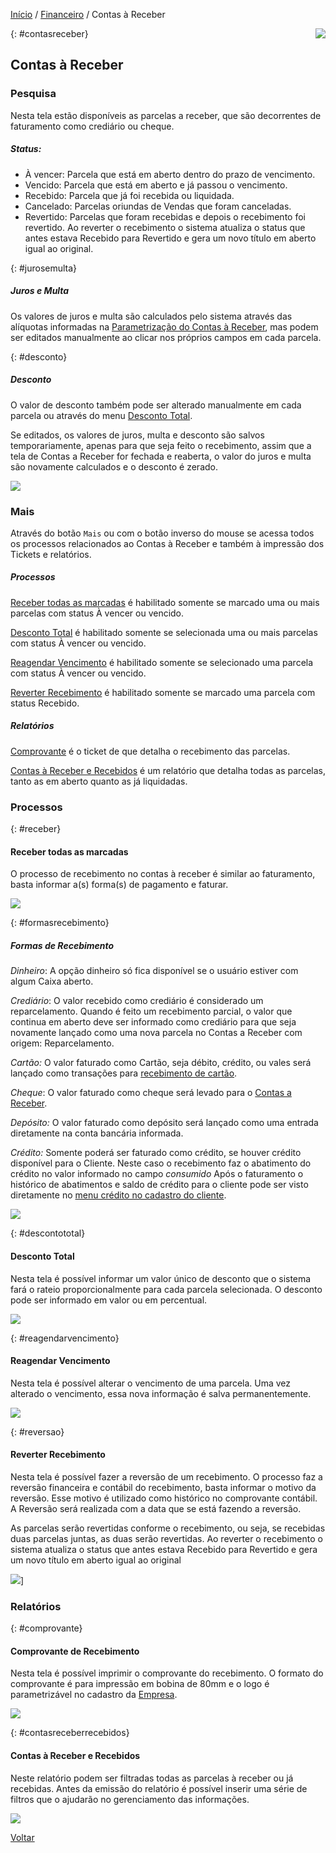 [Início](index.md) / [Financeiro](financeiro.md) / Contas à Receber

<a href="http://docs.continentenuvem.com.br/dicas.html#dicas"><img align="right" src="http://docs.continentenuvem.com.br/images/dicas.png"></a>



{: #contasreceber}

## Contas à Receber

### Pesquisa

Nesta tela estão disponíveis as parcelas a receber, que são decorrentes de faturamento como crediário ou cheque.

##### Status: 

- À vencer: Parcela que está em aberto dentro do prazo de vencimento.
- Vencido: Parcela que está em aberto e já passou o vencimento.
- Recebido: Parcela que já foi recebida ou liquidada.
- Cancelado: Parcelas oriundas de Vendas que foram canceladas.
- Revertido: Parcelas que foram recebidas e depois o recebimento foi revertido. Ao reverter o recebimento o sistema atualiza o status que antes estava Recebido para Revertido e gera um novo título em aberto igual ao original.

{: #jurosemulta}

##### Juros e Multa

Os valores de juros e multa são calculados pelo sistema através das alíquotas informadas na [Parametrização do Contas à Receber](sistema_parametrizacao.md#contasreceber), mas podem ser editados manualmente  ao clicar nos próprios campos em cada parcela. 

{: #desconto}

##### Desconto

O valor de desconto também pode ser alterado manualmente em cada parcela ou através do menu [Desconto Total](financeiro_contas_receber.md#descontototal).

Se editados, os valores de juros, multa e desconto são salvos temporariamente, apenas para que seja feito o recebimento, assim que a tela de Contas a Receber for fechada e reaberta, o valor do juros e multa são novamente calculados  e o desconto é zerado.

![](images/financeiro_contas_receber_descontolinha.jpg)



### Mais

Através do botão `Mais` ou com o botão inverso do mouse se acessa todos os processos relacionados ao Contas à Receber e também à impressão dos Tickets e relatórios.

##### Processos

[Receber todas as marcadas](financeiro_contas_receber.md#receber) é habilitado somente se marcado uma ou mais parcelas com status À vencer ou vencido.

[Desconto Total](financeiro_contas_receber.md#descontototal) é habilitado somente se selecionada uma ou mais parcelas com status À vencer ou vencido.

[Reagendar Vencimento](financeiro_contas_receber.md#reagendarvencimento) é habilitado somente se selecionado uma parcela com status À vencer ou vencido.

[Reverter Recebimento](financeiro_contas_receber.md#reversao) é habilitado somente se marcado uma parcela com status Recebido.

##### Relatórios

[Comprovante](financeiro_contas_receber.md#comprovante) é o ticket de que detalha o recebimento das parcelas.

[Contas à Receber e Recebidos](financeiro_contas_receber.md#contasreceberrecebidos) é um relatório que detalha todas as parcelas, tanto as em aberto quanto as já liquidadas.



### Processos

{: #receber}

#### Receber todas as marcadas

O processo de recebimento no contas à receber é similar ao faturamento, basta informar a(s) forma(s) de pagamento e faturar.

![](images/financeiro_contas_receber_receber.jpg) 

{: #formasrecebimento}

##### Formas de Recebimento

*Dinheiro*: A opção dinheiro só fica disponível se o usuário estiver com algum Caixa aberto.

*Crediário*:  O valor recebido como crediário é considerado um reparcelamento. Quando é feito um recebimento parcial, o valor que continua em aberto deve ser informado como crediário para que seja novamente lançado como uma nova parcela no Contas a Receber com origem: Reparcelamento.

*Cartão:* O valor faturado como Cartão, seja débito, crédito, ou vales será lançado como transações para [recebimento de cartão](financeiro_administradora_cartao.md#recebimento).

*Cheque*:  O valor faturado como cheque será levado para o [Contas a Receber](financeiro_contas_receber.md#contasreceber).

*Depósito:* O valor faturado como depósito será lançado como uma entrada diretamente na conta bancária informada.

*Crédito:* Somente poderá ser faturado como crédito, se houver crédito disponível para o Cliente. Neste caso o recebimento faz o abatimento do crédito no valor informado no campo *consumido*
Após o faturamento o histórico de abatimentos e saldo de crédito para o cliente pode ser visto diretamente no [menu crédito no cadastro do cliente](vendas_cliente.md#credito).

![](images/financeiro_contas_receber_credito.jpg)

{: #descontototal}

#### Desconto Total

Nesta tela é possível informar um valor único de desconto que o sistema fará o rateio proporcionalmente para cada parcela selecionada. O desconto pode ser informado em valor ou em percentual.

![](images/financeiro_contas_receber_descontototal.jpg)



{: #reagendarvencimento}

#### Reagendar Vencimento

Nesta tela  é possível alterar o vencimento de uma parcela.
Uma vez alterado o vencimento, essa nova informação é salva permanentemente.



![](images/financeiro_contas_receber_reagendar.jpg)





{: #reversao}

#### Reverter Recebimento

Nesta tela  é possível fazer a reversão de um recebimento. O processo faz a reversão financeira e contábil do recebimento, basta informar o motivo da reversão. Esse motivo é utilizado como histórico no comprovante contábil. A Reversão será realizada com a data que se está fazendo a reversão.

As parcelas serão revertidas conforme o recebimento, ou seja, se recebidas duas parcelas juntas, as duas serão revertidas. Ao reverter o recebimento o sistema atualiza o status que antes estava Recebido para Revertido e gera um novo título em aberto igual ao original

![](images/financeiro_contas_receber_reversao.jpg)]



### Relatórios

{: #comprovante}

#### Comprovante de Recebimento

Nesta tela  é possível imprimir o comprovante do recebimento. O formato do comprovante é para impressão em bobina de 80mm e o logo é parametrizável no cadastro da [Empresa](administracao_empresa.md#logo).

![](images/financeiro_contas_receber_comprovante.jpg)



{: #contasreceberrecebidos}

#### Contas à Receber e Recebidos

Neste relatório podem ser filtradas todas as parcelas à receber ou já recebidas. Antes da emissão do relatório é possível inserir uma série de filtros que o ajudarão no gerenciamento das informações.

![](images/financeiro_contas_receber_relatorio.jpg)



[Voltar](financeiro.md#financeirocontasreceber)

